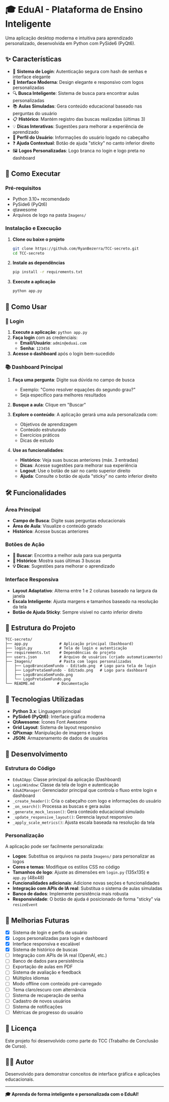 # 🎓 EduAI - Plataforma de Ensino Inteligente

Uma aplicação desktop moderna e intuitiva para aprendizado personalizado, desenvolvida em Python com PySide6 (PyQt6).

## ✨ Características

- 🔐 **Sistema de Login**: Autenticação segura com hash de senhas e interface elegante
- 🎨 **Interface Moderna**: Design elegante e responsivo com logos personalizadas
- 🔍 **Busca Inteligente**: Sistema de busca para encontrar aulas personalizadas
- 📚 **Aulas Simuladas**: Gera conteúdo educacional baseado nas perguntas do usuário
- 📋 **Histórico**: Mantém registro das buscas realizadas (últimas 3)
- 💡 **Dicas Interativas**: Sugestões para melhorar a experiência de aprendizado
- 👤 **Perfil do Usuário**: Informações do usuário logado no cabeçalho
- ❓ **Ajuda Contextual**: Botão de ajuda "sticky" no canto inferior direito
- 🖼️ **Logos Personalizadas**: Logo branca no login e logo preta no dashboard

## 🚀 Como Executar

### Pré-requisitos

- Python 3.10+ recomendado
- PySide6 (PyQt6)
- qtawesome
- Arquivos de logo na pasta `Imagens/`

### Instalação e Execução

1. **Clone ou baixe o projeto**
   ```bash
   git clone https://github.com/RyanBezerra/TCC-secreto.git
   cd TCC-secreto
   ```

2. **Instale as dependências**
   ```bash
   pip install -r requirements.txt
   ```

3. **Execute a aplicação**
   ```bash
   python app.py
   ```

## 🎯 Como Usar

### 🔐 Login
1. **Execute a aplicação**: `python app.py`
2. **Faça login** com as credenciais:
   - **Email/Usuário**: `admin@eduai.com`
   - **Senha**: `123456`
3. **Acesse o dashboard** após o login bem-sucedido

### 📚 Dashboard Principal
1. **Faça uma pergunta**: Digite sua dúvida no campo de busca
   - Exemplo: "Como resolver equações do segundo grau?"
   - Seja específico para melhores resultados

2. **Busque a aula**: Clique em "Buscar"

3. **Explore o conteúdo**: A aplicação gerará uma aula personalizada com:
   - Objetivos de aprendizagem
   - Conteúdo estruturado
   - Exercícios práticos
   - Dicas de estudo

4. **Use as funcionalidades**:
   - **Histórico**: Veja suas buscas anteriores (máx. 3 entradas)
   - **Dicas**: Acesse sugestões para melhorar sua experiência
   - **Logout**: Use o botão de sair no canto superior direito
   - **Ajuda**: Consulte o botão de ajuda "sticky" no canto inferior direito

## 🛠️ Funcionalidades

### Área Principal

- **Campo de Busca**: Digite suas perguntas educacionais
- **Área de Aula**: Visualize o conteúdo gerado
- **Histórico**: Acesse buscas anteriores

### Botões de Ação

- **🔄 Buscar**: Encontra a melhor aula para sua pergunta
- **📖 Histórico**: Mostra suas últimas 3 buscas
- **💡 Dicas**: Sugestões para melhorar o aprendizado

### Interface Responsiva

- **Layout Adaptativo**: Alterna entre 1 e 2 colunas baseado na largura da janela
- **Escala Inteligente**: Ajusta margens e tamanhos baseado na resolução da tela
- **Botão de Ajuda Sticky**: Sempre visível no canto inferior direito

## 📁 Estrutura do Projeto

```
TCC-secreto/
├── app.py              # Aplicação principal (Dashboard)
├── login.py            # Tela de login e autenticação
├── requirements.txt    # Dependências do projeto
├── users.json          # Arquivo de usuários (criado automaticamente)
├── Imagens/            # Pasta com logos personalizadas
│   ├── LogoBrancaSemFundo - Editado.png  # Logo para tela de login
│   ├── LogoPretaSemFundo - Editado.png   # Logo para dashboard
│   ├── LogoBrancaSemFundo.png
│   └── LogoPretaSemFundo.png
└── README.md          # Documentação
```

## 🎨 Tecnologias Utilizadas

- **Python 3.x**: Linguagem principal
- **PySide6 (PyQt6)**: Interface gráfica moderna
- **QtAwesome**: Ícones Font Awesome
- **Grid Layout**: Sistema de layout responsivo
- **QPixmap**: Manipulação de imagens e logos
- **JSON**: Armazenamento de dados de usuários

## 🔧 Desenvolvimento

### Estrutura do Código

- `EduAIApp`: Classe principal da aplicação (Dashboard)
- `LoginWindow`: Classe da tela de login e autenticação
- `EduAIManager`: Gerenciador principal que controla o fluxo entre login e dashboard
- `_create_header()`: Cria o cabeçalho com logo e informações do usuário
- `_on_search()`: Processa as buscas e gera aulas
- `_generate_mock_lesson()`: Gera conteúdo educacional simulado
- `_update_responsive_layout()`: Gerencia layout responsivo
- `_apply_scale_metrics()`: Ajusta escala baseada na resolução da tela

### Personalização

A aplicação pode ser facilmente personalizada:

- **Logos**: Substitua os arquivos na pasta `Imagens/` para personalizar as logos
- **Cores e temas**: Modifique os estilos CSS no código
- **Tamanhos de logo**: Ajuste as dimensões em `login.py` (135x135) e `app.py` (48x48)
- **Funcionalidades adicionais**: Adicione novas seções e funcionalidades
- **Integração com APIs de IA real**: Substitua o sistema de aulas simuladas
- **Banco de dados**: Implemente persistência mais robusta
- **Responsividade**: O botão de ajuda é posicionado de forma "sticky" via `resizeEvent`

## 🚧 Melhorias Futuras

- [x] Sistema de login e perfis de usuário
- [x] Logos personalizadas para login e dashboard
- [x] Interface responsiva e escalável
- [x] Sistema de histórico de buscas
- [ ] Integração com APIs de IA real (OpenAI, etc.)
- [ ] Banco de dados para persistência
- [ ] Exportação de aulas em PDF
- [ ] Sistema de avaliação e feedback
- [ ] Múltiplos idiomas
- [ ] Modo offline com conteúdo pré-carregado
- [ ] Tema claro/escuro com alternância
- [ ] Sistema de recuperação de senha
- [ ] Cadastro de novos usuários
- [ ] Sistema de notificações
- [ ] Métricas de progresso do usuário

## 📝 Licença

Este projeto foi desenvolvido como parte do TCC (Trabalho de Conclusão de Curso).

## 👨‍💻 Autor

Desenvolvido para demonstrar conceitos de interface gráfica e aplicações educacionais.

---

**🎓 Aprenda de forma inteligente e personalizada com o EduAI!**

